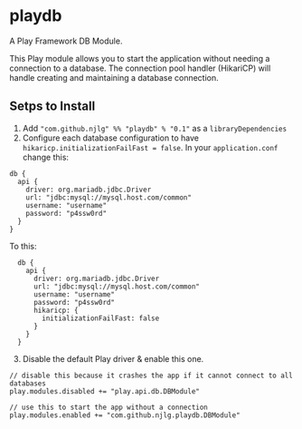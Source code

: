 # playdb
A Play Framework DB Module.

This Play module allows you to start the application without needing a
connection to a database. The connection pool handler (HikariCP) will handle
creating and maintaining a database connection.

## Setps to Install

1. Add `"com.github.njlg" %% "playdb" % "0.1"` as a `libraryDependencies`
2. Configure each database configuration to have `hikaricp.initializationFailFast = false`.
   In your `application.conf` change this:
  ```
  db {
    api {
      driver: org.mariadb.jdbc.Driver
      url: "jdbc:mysql://mysql.host.com/common"
      username: "username"
      password: "p4ssw0rd"
    }
  }
  ```
  To this:
  ```
    db {
      api {
        driver: org.mariadb.jdbc.Driver
        url: "jdbc:mysql://mysql.host.com/common"
        username: "username"
        password: "p4ssw0rd"
        hikaricp: {
          initializationFailFast: false
        }
      }
    }
  ```

3. Disable the default Play driver &amp; enable this one.
  ```
  // disable this because it crashes the app if it cannot connect to all databases
  play.modules.disabled += "play.api.db.DBModule"

  // use this to start the app without a connection
  play.modules.enabled += "com.github.njlg.playdb.DBModule"
  ```

